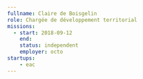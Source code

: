 ```yaml
---
fullname: Claire de Boisgelin
role: Chargée de développement territorial
missions:
  - start: 2018-09-12
    end:
    status: independent
    employer: octo
startups:
    - eac
---
```

